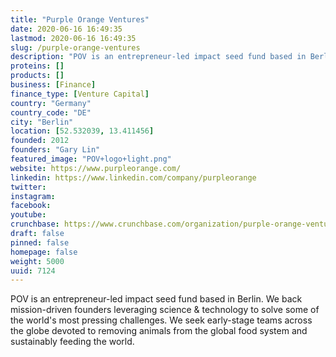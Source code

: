 ```yaml
---
title: "Purple Orange Ventures"
date: 2020-06-16 16:49:35
lastmod: 2020-06-16 16:49:35
slug: /purple-orange-ventures
description: "POV is an entrepreneur-led impact seed fund based in Berlin.  We back mission-driven founders leveraging science & technology to solve some of the world's most pressing challenges.  We seek early-stage teams across the globe devoted to removing animals from the global food system and sustainably feeding the world."
proteins: []
products: []
business: [Finance]
finance_type: [Venture Capital]
country: "Germany"
country_code: "DE"
city: "Berlin"
location: [52.532039, 13.411456]
founded: 2012
founders: "Gary Lin"
featured_image: "POV+logo+light.png"
website: https://www.purpleorange.com/
linkedin: https://www.linkedin.com/company/purpleorange
twitter: 
instagram: 
facebook: 
youtube: 
crunchbase: https://www.crunchbase.com/organization/purple-orange-ventures
draft: false
pinned: false
homepage: false
weight: 5000
uuid: 7124
---
```

POV is an entrepreneur-led impact seed fund based in Berlin.  We back mission-driven founders leveraging science & technology to solve some of the world's most pressing challenges.  We seek early-stage teams across the globe devoted to removing animals from the global food system and sustainably feeding the world.

